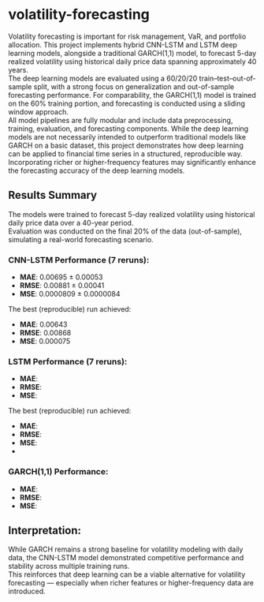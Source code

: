 # volatility-forecasting

Volatility forecasting is important for risk management, VaR, and portfolio allocation. This project implements hybrid CNN-LSTM and LSTM deep learning models, alongside a traditional GARCH(1,1) model, to forecast 5-day realized volatility using historical daily price data spanning approximately 40 years.  
The deep learning models are evaluated using a 60/20/20 train–test–out-of-sample split, with a strong focus on generalization and out-of-sample forecasting performance. For comparability, the GARCH(1,1) model is trained on the 60% training portion, and forecasting is conducted using a sliding window approach.  
All model pipelines are fully modular and include data preprocessing, training, evaluation, and forecasting components. While the deep learning models are not necessarily intended to outperform traditional models like GARCH on a basic dataset, this project demonstrates how deep learning can be applied to financial time series in a structured, reproducible way. Incorporating richer or higher-frequency features may significantly enhance the forecasting accuracy of the deep learning models.

## Results Summary

The models were trained to forecast 5-day realized volatility using historical daily price data over a 40-year period.  
Evaluation was conducted on the final 20% of the data (out-of-sample), simulating a real-world forecasting scenario.

### CNN-LSTM Performance (7 reruns):
- **MAE**: 0.00695 ± 0.00053  
- **RMSE**: 0.00881 ± 0.00041  
- **MSE**:  0.0000809 ± 0.0000084

The best (reproducible) run achieved:
- **MAE**: 0.00643  
- **RMSE**: 0.00868
- **MSE**: 0.000075

### LSTM Performance (7 reruns):
- **MAE**:   
- **RMSE**:  
- **MSE**: 

The best (reproducible) run achieved:
- **MAE**:   
- **RMSE**: 
- **MSE**:
- 
### GARCH(1,1) Performance:
- **MAE**:   
- **RMSE**:   
- **MSE**:  

## Interpretation:
While GARCH remains a strong baseline for volatility modeling with daily data, the CNN-LSTM model demonstrated competitive performance and stability across multiple training runs.  
This reinforces that deep learning can be a viable alternative for volatility forecasting — especially when richer features or higher-frequency data are introduced.


